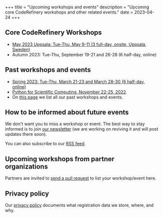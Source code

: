 +++
title = "Upcoming workshops and events"
description = "Upcomng core CodeRefinery workshops and other related events."
date = 2023-04-24
+++

## Core CodeRefinery Workshops

<!-- If you edit this section, also update the date on top of this page. This
is important for RSS feed. -->

- [May 2023 Uppsala: Tue-Thu, May 9-11 (3 full-day, onsite, Uppsala, Sweden)](https://coderefinery.github.io/2023-05-09-uppsala/)
- Autumn 2023: Tue-Thu, September 19-21 and 26-28 (6 half-day, online)

## Past workshops and events

- [Spring 2023: Tue-Thu, March 21-23 and March 28-30 (6 half-day, online)](https://coderefinery.github.io/2023-03-21-workshop/)
- [Python for Scientific Computing, November 22-25,
  2022](https://scicomp.aalto.fi/training/scip/python-for-scicomp-2022/).
- On [this page](@/workshops/past.md) we list all our past workshops and events.


## How to be informed about future events

We don't want you to miss a workshop or event. The best
way to stay informed is to join [our newsletter](https://tinyletter.com/coderefinery)
(we are working on reviving it and will post updates there soon).

You can also subscribe to our [RSS feed](/atom.xml).


## Upcoming workshops from partner organizations

<div class="uk-alert-primary" uk-alert>
<a class="uk-alert-close" uk-close></a>

Partners are invited to [send a pull
request](https://github.com/coderefinery/coderefinery.org/edit/main/content/workshops/upcoming.md)
to list your workshop/event here.

</div>


## Privacy policy

Our [privacy policy](/privacy-policy/)
documents what registration data we store, where, and why.

